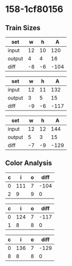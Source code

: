# 158-1cf80156
## Train Sizes

|set|w|h|A|
|---|---|---|---|
|input|12|10|120|
|output|4|4|16|
|diff|-8|-6|-104|


|set|w|h|A|
|---|---|---|---|
|input|12|11|132|
|output|3|5|15|
|diff|-9|-6|-117|


|set|w|h|A|
|---|---|---|---|
|input|12|12|144|
|output|5|3|15|
|diff|-7|-9|-129|


## Color Analysis

|c|i|o|diff|
|---|---|---|---|
|0|111|7|-104|
|2|9|9|0|


|c|i|o|diff|
|---|---|---|---|
|0|124|7|-117|
|1|8|8|0|


|c|i|o|diff|
|---|---|---|---|
|0|136|7|-129|
|8|8|8|0|

